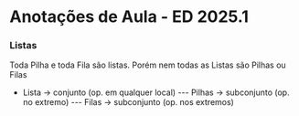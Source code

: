 # Anotações de Aula - ED 2025.1

### Listas

Toda Pilha e toda Fila são listas.
Porém nem todas as Listas são Pilhas ou Filas

- Lista -> conjunto (op. em qualquer local)
--- Pilhas -> subconjunto (op. no extremo)
--- Filas -> subconjunto (op. nos extremos)